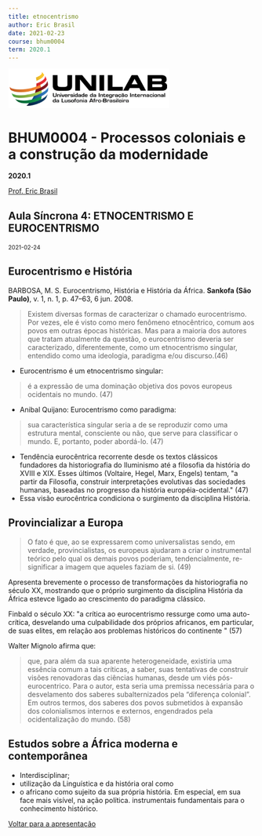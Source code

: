 ```yaml
---
title: etnocentrismo
author: Eric Brasil
date: 2021-02-23
course: bhum0004
term: 2020.1
---
```


<img src="logo-unilab.png" alt="logo-unilab" style="zoom:70%; align: center" />

# BHU**M0004 - Processos coloniais e a construção da modernidade**

**2020.1**

[Prof. Eric Brasil](ericbrasiln.github.io)

## Aula Síncrona 4: ETNOCENTRISMO E EUROCENTRISMO

<small>2021-02-24</small>

## Eurocentrismo e História

BARBOSA, M. S. Eurocentrismo, História e História da África. **Sankofa (São Paulo)**, v. 1, n. 1, p. 47–63, 6 jun. 2008. 

> Existem diversas formas de caracterizar o chamado eurocentrismo. Por vezes, ele é visto como mero fenômeno etnocêntrico, comum aos povos em outras épocas históricas. Mas para a maioria dos autores que tratam atualmente da questão, o eurocentrismo deveria ser caracterizado, diferentemente, como um etnocentrismo singular, entendido como uma ideologia, paradigma e/ou discurso.(46)

- Eurocentrismo é um etnocentrismo singular:

> é a expressão de uma dominação objetiva dos povos europeus ocidentais no mundo. (47)

- Anibal Quijano: Eurocentrismo como paradigma:

>  sua característica singular seria a de se reproduzir como uma estrutura mental, consciente ou não, que serve para classificar o mundo. E, portanto, poder abordá-lo. (47)

- Tendência eurocêntrica recorrente desde os textos clássicos fundadores da historiografia do Iluminismo até a filosofia da história do XVIII e XIX. Esses últimos (Voltaire, Hegel, Marx, Engels) tentam, "a partir da
  Filosofia, construir interpretações evolutivas das sociedades humanas, baseadas no progresso da história européia-ocidental." (47)
- Essa visão eurocêntrica condiciona o surgimento da disciplina História. 

## Provincializar a Europa

>  O fato é que, ao se expressarem como universalistas sendo, em verdade, provincialistas, os europeus ajudaram
> a criar o instrumental teórico pelo qual os demais povos poderiam, tendencialmente, re-significar a imagem que aqueles faziam de si. (49)

Apresenta brevemente o processo de transformações da historiografia no século XX, mostrando que o próprio surgimento da disciplina História da África estevce ligado ao crescimento do paradigma clássico.

Finbald o século XX: "a crítica ao eurocentrismo ressurge como uma auto-crítica, desvelando uma culpabilidade dos próprios africanos, em particular, de suas elites, em relação aos problemas históricos do continente " (57)

Walter Mignolo afirma que:

> que, para além da sua aparente heterogeneidade, existiria uma essência comum a tais críticas, a saber, suas tentativas de construir visões renovadoras das ciências humanas, desde um viés pós-eurocentrico. Para o autor, esta seria uma premissa necessária para o desvelamento dos saberes subalternizados pela “diferença colonial”. Em outros termos, dos saberes dos povos submetidos à expansão dos colonialismos internos e externos, engendrados pela ocidentalização do
> mundo. (58)

## Estudos sobre a África moderna e contemporânea

- Interdisciplinar;
- utilização da Linguística e da história oral como 
- o africano como sujeito da sua própria história. Em especial, em sua face mais visível, na ação política. instrumentais fundamentais para o conhecimento histórico.

[Voltar para a apresentação](ericbrasiln.github.io/bhum0004/#/7)